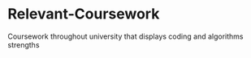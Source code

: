 # Relevant-Coursework
Coursework throughout university that displays coding and algorithms strengths
